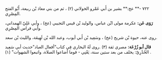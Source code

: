 ٧٢٢ -** عخ:** بشير بن أَبي عَمْرو الخولاني (٢) ، ثم من بني معاذ بْن ربيعة، أَبُو الفتح المِصْرِي.

**رَوَى عَن:** عكرمة مولى ابْن عباس، والوليد بْن قيس التجيبي (عخ) ، وأبي عَلِيّ الهمداني، وأبي فراس المِصْرِي.

روى عنه، حيوة بْن شريح (عخ) ، وسَعِيد بْن أَبي أيوب، وعبد الله بْن لَهِيعَة، والليث بْن سعد.

**قال أبو زُرْعَة:** مصري ثقة (٣) .روى لَهُ البخاري فِي كتاب"أفعال العباد"حديث أبي سَعِيد الخُدْرِيّ: يخلف من بعد ستين سنة، يَعْنِي - قوما أضاعوا الصلاة، واتبعوا الشهوات" (١) .